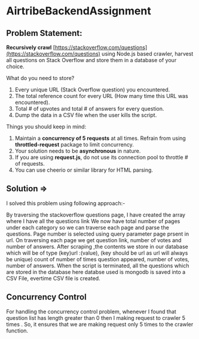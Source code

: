 # AirtribeBackendAssignment
## Problem Statement:
**Recursively crawl** [https://stackoverflow.com/questions](https://stackoverflow.com/questions) using Node.js based crawler, harvest all questions on Stack Overflow and store them in a database of your choice. 

What do you need to store?

1. Every unique URL (Stack Overflow question) you encountered.
2. The total reference count for every URL (How many time this URL was encountered).
3. Total # of upvotes and total # of answers for every question.
4. Dump the data in a CSV file when the user kills the script.

Things you should keep in mind:

1. Maintain a **concurrency of 5 requests** at all times. Refrain from using **throttled-request** package to limit concurrency.
2. Your solution needs to be **asynchronous** in nature.
3. If you are using **request.js**, do not use its connection pool to throttle # of requests. 
4. You can use cheerio or similar library for HTML parsing.

## Solution =>

I solved this problem using following approach:-

By traversing the stackoverflow questions page, I have created the array where I have all the questions link
We now have total number of pages under each category so we can traverse each page and parse the questions. Page number is selected using query parameter page prsent in url.
On traversing each page we get question link, number of votes and number of answers. After scraping ,the contents we store in our database which will be of type (key)url :(value), (key should be url as url will always be unique) count of number of times question appeared, number of votes, number of answers.
When the script is terminated, all the questions which are stored in the database here databse used is mongodb is saved into a CSV File, evertime CSV file is created.

## Concurrency Control 

For handling the concurrency control problem, whenever I found that question list has length greater than 0 then I making request to crawler 5 times .
So, it ensures that we are making request only 5 times to the crawler function.
